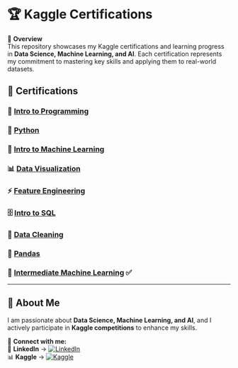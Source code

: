 # 🏆 Kaggle Certifications  

📌 **Overview**  
This repository showcases my Kaggle certifications and learning progress in **Data Science, Machine Learning, and AI**. Each certification represents my commitment to mastering key skills and applying them to real-world datasets.  

## 📜 **Certifications**  

### 🎯 [Intro to Programming](https://www.kaggle.com/learn/certification/batthulavinay/intro-to-programming)  
### 🐍 [Python](https://www.kaggle.com/learn/certification/batthulavinay/python)  
### 🤖 [Intro to Machine Learning](https://www.kaggle.com/learn/certification/batthulavinay/intro-to-machine-learning)  
### 📊 [Data Visualization](https://www.kaggle.com/learn/certification/batthulavinay/data-visualization)  
### ⚡ [Feature Engineering](https://www.kaggle.com/learn/certification/batthulavinay/feature-engineering)  
### 🗄️ [Intro to SQL](https://www.kaggle.com/learn/certification/batthulavinay/intro-to-sql)  
### 🧹 [Data Cleaning](https://www.kaggle.com/learn/certification/batthulavinay/data-cleaning)  
### 📑 [Pandas](https://www.kaggle.com/learn/certification/batthulavinay/pandas)  
### 🚀 [Intermediate Machine Learning](https://www.kaggle.com/learn/certification/batthulavinay/intermediate-machine-learning) ✅  

---  

## 🚀 **About Me**  
I am passionate about **Data Science, Machine Learning, and AI**, and I actively participate in **Kaggle competitions** to enhance my skills.  

🔗 **Connect with me:**  
🔗 **LinkedIn** → [![LinkedIn](https://img.shields.io/badge/LinkedIn-0A66C2?style=for-the-badge&logo=linkedin&logoColor=white)](https://www.linkedin.com/in/batthula-vinay/)  
📊 **Kaggle** → [![Kaggle](https://img.shields.io/badge/Kaggle-20BEFF?style=for-the-badge&logo=kaggle&logoColor=white)](https://www.kaggle.com/batthulavinay)  


